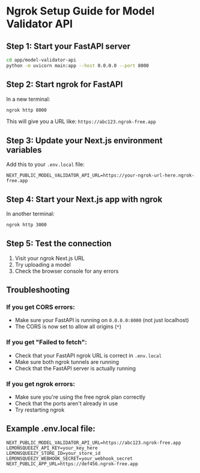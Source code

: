# Ngrok Setup Guide for Model Validator API

## Step 1: Start your FastAPI server

```bash
cd app/model-validator-api
python -m uvicorn main:app --host 0.0.0.0 --port 8000
```

## Step 2: Start ngrok for FastAPI

In a new terminal:
```bash
ngrok http 8000
```

This will give you a URL like: `https://abc123.ngrok-free.app`

## Step 3: Update your Next.js environment variables

Add this to your `.env.local` file:
```env
NEXT_PUBLIC_MODEL_VALIDATOR_API_URL=https://your-ngrok-url-here.ngrok-free.app
```

## Step 4: Start your Next.js app with ngrok

In another terminal:
```bash
ngrok http 3000
```

## Step 5: Test the connection

1. Visit your ngrok Next.js URL
2. Try uploading a model
3. Check the browser console for any errors

## Troubleshooting

### If you get CORS errors:
- Make sure your FastAPI is running on `0.0.0.0:8000` (not just localhost)
- The CORS is now set to allow all origins (`*`)

### If you get "Failed to fetch":
- Check that your FastAPI ngrok URL is correct in `.env.local`
- Make sure both ngrok tunnels are running
- Check that the FastAPI server is actually running

### If you get ngrok errors:
- Make sure you're using the free ngrok plan correctly
- Check that the ports aren't already in use
- Try restarting ngrok

## Example .env.local file:
```env
NEXT_PUBLIC_MODEL_VALIDATOR_API_URL=https://abc123.ngrok-free.app
LEMONSQUEEZY_API_KEY=your_key_here
LEMONSQUEEZY_STORE_ID=your_store_id
LEMONSQUEEZY_WEBHOOK_SECRET=your_webhook_secret
NEXT_PUBLIC_APP_URL=https://def456.ngrok-free.app
``` 